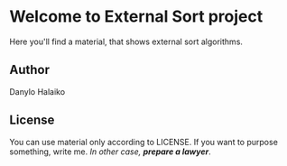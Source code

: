 # Welcome to External Sort project
Here you'll find a material, that shows external sort algorithms.
## Author
Danylo Halaiko
## License
You can use material only according to LICENSE. 
If you want to purpose something, write me.
_In other case, **prepare a lawyer**_.